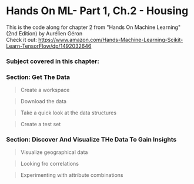 # Hands On ML- Part 1, Ch.2 - Housing

This is the code along for chapter 2 from "Hands On Machine Learning" (2nd Edition) by Aurélien Géron
<br>
Check it out: https://www.amazon.com/Hands-Machine-Learning-Scikit-Learn-TensorFlow/dp/1492032646

<h3>Subject covered in this chapter:</h3>

<h3>Section: Get The Data</h3>
<blockquote>Create a workspace</blockquote>
<blockquote>Download the data</blockquote>
<blockquote>Take a quick look at the data structures</blockquote>
<blockquote>Create a test set</blockquote>

<h3>Section: Discover And Visualize THe Data To Gain Insights</h3>
<blockquote>Visualize geographical data</blockquote>
<blockquote>Looking fro correlations</blockquote>
<blockquote>Experimenting with attribute combinations</blockquote>
